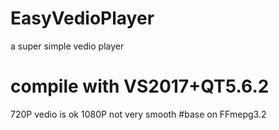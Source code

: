 # EasyVedioPlayer
a super simple vedio player
# compile with VS2017+QT5.6.2
720P vedio is ok
1080P not very smooth
#base on FFmepg3.2